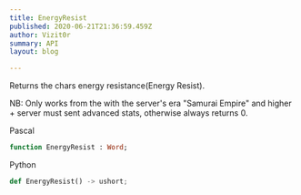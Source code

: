 ```yaml
---
title: EnergyResist
published: 2020-06-21T21:36:59.459Z
author: Vizit0r
summary: API
layout: blog

---
```


 

Returns the chars energy resistance(Energy Resist).

NB: Only works from the with the server's era "Samurai Empire" and higher  + server must sent advanced stats, otherwise always returns 0.




Pascal

```pascal
function EnergyResist : Word;

```




Python
```python
def EnergyResist() -> ushort;
```



